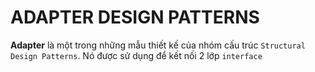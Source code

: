 # ADAPTER DESIGN PATTERNS

**Adapter** là một trong những mẫu thiết kế của nhóm cấu trúc `Structural Design Patterns`. Nó được sử dụng để kết nối 2 lớp `interface`  